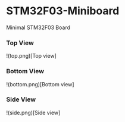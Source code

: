 # STM32F03-Miniboard
Minimal STM32F03 Board

### Top View
!(top.png)[Top view]

### Bottom View
!(bottom.png)[Bottom view]

### Side View
!(side.png)[Side view]

